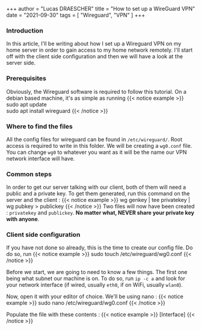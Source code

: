 +++
author = "Lucas DRAESCHER"
title = "How to set up a WireGuard VPN"
date = "2021-09-30"
tags = [
  "Wireguard",
  "VPN"
]
+++

### Introduction
In this article, I'll be writing about how I set up a Wireguard VPN on my home server in order to gain access to my home network remotely. I'll start off with the client side configuration and then we will have a look at the server side.

### Prerequisites
Obviously, the Wireguard software is required to follow this tutorial. On a debian based machine, it's as simple as running 
{{< notice example >}}
sudo apt update  
sudo apt install wireguard
{{< /notice >}}

### Where to find the files
All the config files for wireguard can be found in `/etc/wireguard/`. Root access is required to write in this folder. We will be creating a `wg0.conf` file. You can change `wg0` to whatever you want as it will be the name our VPN network interface will have.

### Common steps
In order to get our server talking with our client, both of them will need a public and a private key. To get them generated, run this command on the server and the client :
{{< notice example >}}
wg genkey | tee privatekey | wg pubkey > publickey
{{< /notice >}}
Two files will now have been created : `privatekey` and `publickey`. __No matter what, NEVER share your private key with anyone__.

### Client side configuration
If you have not done so already, this is the time to create our config file. Do do so, run 
{{< notice example >}}
sudo touch /etc/wireguard/wg0.conf
{{< /notice >}}

Before we start, we are going to need to know a few things. The first one being what subnet our machine is on. To do so, run `ip -c a` and look for your network interface (if wired, usually `eth0`, if on WiFi, usually `wlan0`). 

Now, open it with your editor of choice. We'll be using nano :
{{< notice example >}}
sudo nano /etc/wireguard/wg0.conf
{{< /notice >}}

Populate the file with these contents :
{{< notice example >}}
[Interface]
{{< /notice >}}